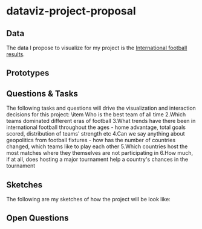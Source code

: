 # dataviz-project-proposal
## Data
The data I propose to visualize for my project is the [International football results](https://www.kaggle.com/martj42/international-football-results-from-1872-to-2017).

## Prototypes

## Questions & Tasks
The following tasks and questions will drive the visualization and interaction decisions for this project:
\item Who is the best team of all time
2.Which teams dominated different eras of football
3.What trends have there been in international football throughout the ages - home advantage, total goals scored, distribution of teams' strength etc
4.Can we say anything about geopolitics from football fixtures - how has the number of countries changed, which teams like to play each other
5.Which countries host the most matches where they themselves are not participating in
6.How much, if at all, does hosting a major tournament help a country's chances in the tournament

## Sketches
The following are my sketches of how the project will be look like:


## Open Questions
